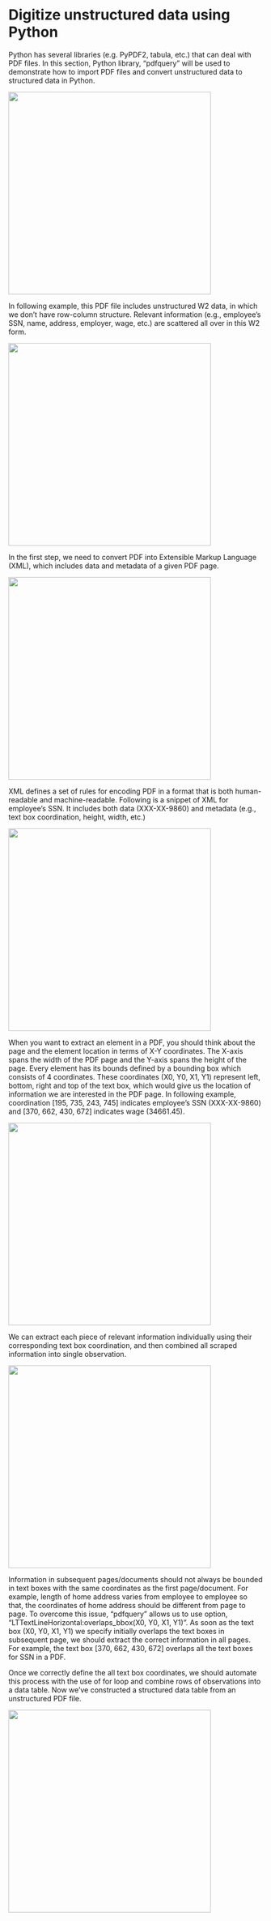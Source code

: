 # Digitize unstructured data using Python

<p>Python has several libraries (e.g. PyPDF2, tabula, etc.) that can deal with PDF files. In this section, Python library, “pdfquery” will be used to demonstrate how to import PDF files and convert unstructured data to structured data in Python.</p>

<img src="https://github.com/aaronzhuclover/master/blob/master/Digitize unstructured data (Python)/images/image1.PNG" height="400"/>

<p>In following example, this PDF file includes unstructured W2 data, in which we don’t have row-column structure. Relevant information (e.g., employee’s SSN, name, address, employer, wage, etc.) are scattered all over in this W2 form.</p>

<img src="https://github.com/aaronzhuclover/master/blob/master/Digitize unstructured data (Python)/images/image2.PNG" height="400"/>

<p>In the first step, we need to convert PDF into Extensible Markup Language (XML), which includes data and metadata of a given PDF page.</p>

<img src="https://github.com/aaronzhuclover/master/blob/master/Digitize unstructured data (Python)/images/image3.PNG" height="400"/>

<p>XML defines a set of rules for encoding PDF in a format that is both human-readable and machine-readable. Following is a snippet of XML for employee’s SSN. It includes both data (XXX-XX-9860) and metadata (e.g., text box coordination, height, width, etc.)</p>

<img src="https://github.com/aaronzhuclover/master/blob/master/Digitize unstructured data (Python)/images/image4.PNG" height="400"/>

<p>When you want to extract an element in a PDF, you should think about the page and the element location in terms of X-Y coordinates. The X-axis spans the width of the PDF page and the Y-axis spans the height of the page. Every element has its bounds defined by a bounding box which consists of 4 coordinates. These coordinates (X0, Y0, X1, Y1) represent left, bottom, right and top of the text box, which would give us the location of information we are interested in the PDF page. In following example, coordination [195, 735, 243, 745] indicates employee’s SSN (XXX-XX-9860) and [370, 662, 430, 672] indicates wage (34661.45). </p>

<img src="https://github.com/aaronzhuclover/master/blob/master/Digitize unstructured data (Python)/images/image5.PNG" height="400"/>

<p>We can extract each piece of relevant information individually using their corresponding text box coordination, and then combined all scraped information into single observation.</p>

<img src="https://github.com/aaronzhuclover/master/blob/master/Digitize unstructured data (Python)/images/image6.PNG" height="400"/>

<p>Information in subsequent pages/documents should not always be bounded in text boxes with the same coordinates as the first page/document. For example, length of home address varies from employee to employee so that, the coordinates of home address should be different from page to page. To overcome this issue, “pdfquery” allows us to use option, “LTTextLineHorizontal:overlaps_bbox(X0, Y0, X1, Y1)”. As soon as the text box (X0, Y0, X1, Y1) we specify initially overlaps the text boxes in subsequent page, we should extract the correct information in all pages. For example, the text box [370, 662, 430, 672] overlaps all the text boxes for SSN in a PDF. </p>

<p>Once we correctly define the all text box coordinates, we should automate this process with the use of for loop and combine rows of observations into a data table. Now we’ve constructed a structured data table from an unstructured PDF file.</p>

<img src="https://github.com/aaronzhuclover/master/blob/master/Digitize unstructured data (Python)/images/image7.PNG" height="400"/>
